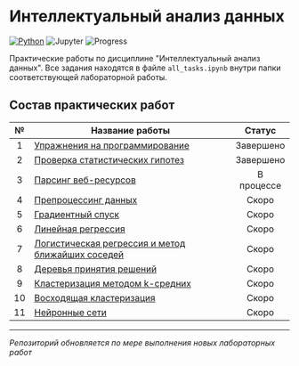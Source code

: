 # Интеллектуальный анализ данных
[![Python](https://img.shields.io/badge/Python-3776AB?logo=python&logoColor=fff)](#)
![Jupyter](https://img.shields.io/badge/Jupyter-%23ff0000?style=flat&logo=jupyter&logoColor=white)
![Progress](https://img.shields.io/badge/Progress-2%2F11%20Labs-brightgreen) 

Практические работы по дисциплине "Интеллектуальный анализ данных".
Все задания находятся в файле `all_tasks.ipynb` внутри папки соответствующей лабораторной работы.

## Состав практических работ

| № | Название работы| Статус |
|:-:|----------------|:------:|
| 1 | [Упражнения на программирование](./lab1/all_tasks.ipynb) | Завершено |
| 2 | [Проверка статистических гипотез](./lab2/all_tasks.ipynb) | Завершено |
| 3 | [Парсинг веб-ресурсов](./lab3/all_tasks.ipynb) | В процессе |
| 4 | [Препроцессинг данных](./lab4/all_tasks.ipynb) | Скоро |
| 5 | [Градиентный спуск](./lab5/all_tasks.ipynb) | Скоро |
| 6 | [Линейная регрессия](./lab6/all_tasks.ipynb) | Скоро |
| 7 | [Логистическая регрессия и метод ближайших соседей](./lab7/all_tasks.ipynb) | Скоро |
| 8 | [Деревья принятия решений](./lab8/all_tasks.ipynb) | Скоро |
| 9 | [Кластеризация методом k-средних](./lab9/all_tasks.ipynb) | Скоро |
| 10| [Восходящая кластеризация](./lab10/all_tasks.ipynb) | Скоро |
| 11| [Нейронные сети](./lab11/all_tasks.ipynb) | Скоро |

---
*Репозиторий обновляется по мере выполнения новых лабораторных работ*


